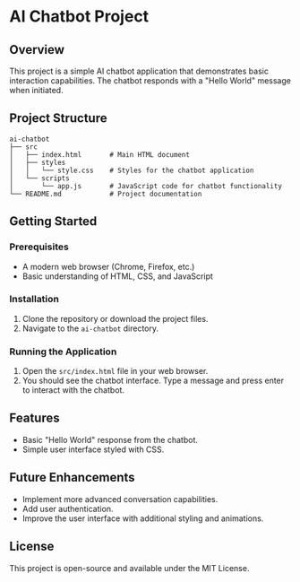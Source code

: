 # AI Chatbot Project

## Overview
This project is a simple AI chatbot application that demonstrates basic interaction capabilities. The chatbot responds with a "Hello World" message when initiated.

## Project Structure
```
ai-chatbot
├── src
│   ├── index.html       # Main HTML document
│   ├── styles
│   │   └── style.css    # Styles for the chatbot application
│   └── scripts
│       └── app.js       # JavaScript code for chatbot functionality
└── README.md            # Project documentation
```

## Getting Started

### Prerequisites
- A modern web browser (Chrome, Firefox, etc.)
- Basic understanding of HTML, CSS, and JavaScript

### Installation
1. Clone the repository or download the project files.
2. Navigate to the `ai-chatbot` directory.

### Running the Application
1. Open the `src/index.html` file in your web browser.
2. You should see the chatbot interface. Type a message and press enter to interact with the chatbot.

## Features
- Basic "Hello World" response from the chatbot.
- Simple user interface styled with CSS.

## Future Enhancements
- Implement more advanced conversation capabilities.
- Add user authentication.
- Improve the user interface with additional styling and animations.

## License
This project is open-source and available under the MIT License.